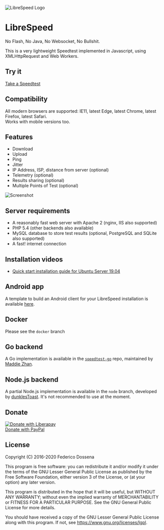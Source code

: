 ![LibreSpeed Logo](https://github.com/librespeed/speedtest/blob/master/.logo/logo3.png?raw=true)

# LibreSpeed

No Flash, No Java, No Websocket, No Bullshit.

This is a very lightweight Speedtest implemented in Javascript, using XMLHttpRequest and Web Workers.

## Try it
[Take a Speedtest](https://mfcalerts1.ord.myfreecams.com/speedtest)

## Compatibility
All modern browsers are supported: IE11, latest Edge, latest Chrome, latest Firefox, latest Safari.  
Works with mobile versions too.

## Features
* Download
* Upload
* Ping
* Jitter
* IP Address, ISP, distance from server (optional)
* Telemetry (optional)
* Results sharing (optional)
* Multiple Points of Test (optional)

![Screenshot](https://speedtest.fdossena.com/mpot_v6.gif)


## Server requirements
* A reasonably fast web server with Apache 2 (nginx, IIS also supported)
* PHP 5.4 (other backends also available)
* MySQL database to store test results (optional, PostgreSQL and SQLite also supported)
* A fast! internet connection

## Installation videos
* [Quick start installation guide for Ubuntu Server 19.04](https://fdossena.com/?p=speedtest/quickstart_v5_ubuntu.frag)

## Android app
A template to build an Android client for your LibreSpeed installation is available [here](https://github.com/librespeed/speedtest-android).

## Docker
Please see the `docker` branch

## Go backend
A Go implementation is available in the [`speedtest-go`](https://github.com/librespeed/speedtest-go) repo, maintained by [Maddie Zhan](https://github.com/maddie).

## Node.js backend
A partial Node.js implementation is available in the `node` branch, developed by [dunklesToast](https://github.com/dunklesToast). It's not recommended to use at the moment.

## Donate
[![Donate with Liberapay](https://liberapay.com/assets/widgets/donate.svg)](https://liberapay.com/fdossena/donate)  
[Donate with PayPal](https://www.paypal.me/sineisochronic)  

## License
Copyright (C) 2016-2020 Federico Dossena

This program is free software: you can redistribute it and/or modify
it under the terms of the GNU Lesser General Public License as published by
the Free Software Foundation, either version 3 of the License, or
(at your option) any later version.

This program is distributed in the hope that it will be useful,
but WITHOUT ANY WARRANTY; without even the implied warranty of
MERCHANTABILITY or FITNESS FOR A PARTICULAR PURPOSE.  See the
GNU General Public License for more details.

You should have received a copy of the GNU Lesser General Public License
along with this program.  If not, see <https://www.gnu.org/licenses/lgpl>.
